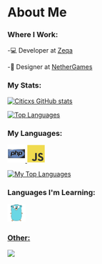 <h1 align="left"> About Me </h1>


### Where I Work:
-💻 Developer at [Zeqa](https://github.com/zeqanetwork)

-🎨 Designer at [NetherGames](https://github.com/NetherGamesMC)


### My Stats:
[![Citicxs GitHub stats](https://github-readme-stats.vercel.app/api?username=Citicx&theme=tokyonight&show_icons=true&count_private=true)](https://github.com/anuraghazra/github-readme-stats)

[![Top Languages](https://github-readme-stats.vercel.app/api/top-langs/?username=Citicx&layout=compact&theme=tokyonight&show_icons=true)](https://github.com/anuraghazra/github-readme-stats)


### My Languages:
<a href="https://github.com/Citicx" target="_blank" rel="noreferrer"> 
<img src="https://raw.githubusercontent.com/devicons/devicon/master/icons/php/php-original.svg" alt="php" width="40" height="40"/>
 
<a href="https://github.com/Citicx" target="_blank" rel="noreferrer">
<img src="https://raw.githubusercontent.com/devicons/devicon/master/icons/javascript/javascript-original.svg" alt="javascript" width="40" height="40"/>

[![My Top Languages](https://github-readme-stats.vercel.app/api/top-langs/?username=Citicx&layout=compact&theme=tokyonight&show_icons=true)](https://github.com/anuraghazra/github-readme-stats)

### Languages I'm Learning:
<a href="https://github.com/Citicx" target="_blank" rel="noreferrer">
<img src="https://raw.githubusercontent.com/devicons/devicon/master/icons/go/go-original.svg" alt="go" width="40" height="40"/>


### Other:
![](https://komarev.com/ghpvc/?username=Citicx&style=flat-square)
